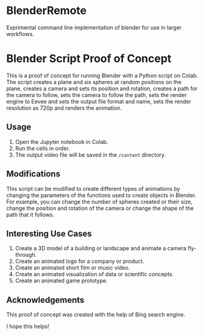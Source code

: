 # BlenderRemote
Exprimental command line implementation of blender for use in larger workflows.


# Blender Script Proof of Concept

This is a proof of concept for running Blender with a Python script on Colab. The script creates a plane and six spheres at random positions on the plane, creates a camera and sets its position and rotation, creates a path for the camera to follow, sets the camera to follow the path, sets the render engine to Eevee and sets the output file format and name, sets the render resolution as 720p and renders the animation.

## Usage

1. Open the Jupyter notebook in Colab.
2. Run the cells in order.
3. The output video file will be saved in the `/content` directory.

## Modifications

This script can be modified to create different types of animations by changing the parameters of the functions used to create objects in Blender. For example, you can change the number of spheres created or their size, change the position and rotation of the camera or change the shape of the path that it follows.

## Interesting Use Cases

1. Create a 3D model of a building or landscape and animate a camera fly-through.
2. Create an animated logo for a company or product.
3. Create an animated short film or music video.
4. Create an animated visualization of data or scientific concepts.
5. Create an animated game prototype.

## Acknowledgements

This proof of concept was created with the help of Bing search engine.


I hope this helps!
